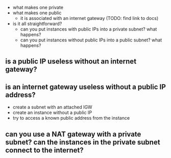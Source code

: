 - what makes one private
- what makes one public
    - it is associated with an internet gateway (TODO: find link to docs)
- is it all straightforward?
    - can you put instances with public IPs into a private subnet? what happens?
    - can you put instances without public IPs into a public subnet? what happens?

## is a public IP useless without an internet gateway?

## is an internet gateway useless without a public IP address?
- create a subnet with an attached IGW
- create an instance without a public IP
- try to access a known public address from the instance

## can you use a NAT gateway with a private subnet? can the instances in the private subnet connect to the internet?